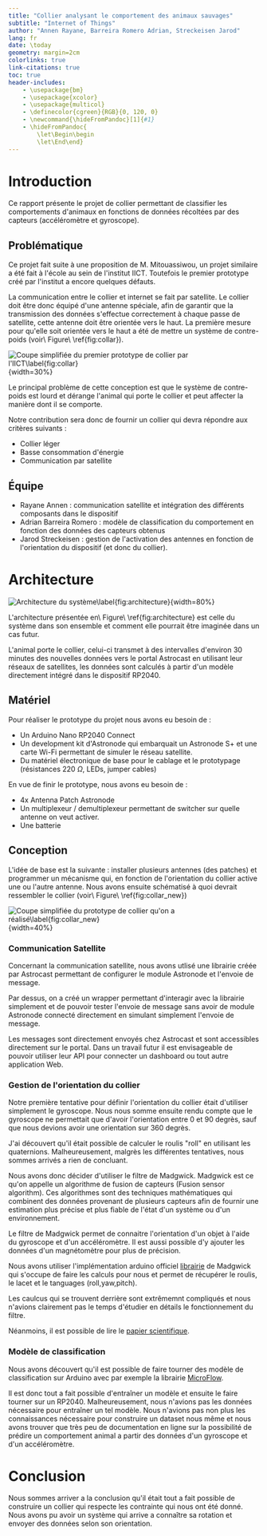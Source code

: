 ```yaml
---
title: "Collier analysant le comportement des animaux sauvages"
subtitle: "Internet of Things"
author: "Annen Rayane, Barreira Romero Adrian, Streckeisen Jarod"
lang: fr
date: \today
geometry: margin=2cm
colorlinks: true
link-citations: true
toc: true
header-includes:
    - \usepackage{bm}
    - \usepackage{xcolor}
    - \usepackage{multicol}
    - \definecolor{cgreen}{RGB}{0, 120, 0}
    - \newcommand{\hideFromPandoc}[1]{#1}
    - \hideFromPandoc{
        \let\Begin\begin
        \let\End\end}
---
```


# Introduction

Ce rapport présente le projet de collier permettant de classifier les comportements d'animaux en fonctions de données récoltées par des capteurs (accéléromètre et gyroscope).

## Problématique

Ce projet fait suite à une proposition de M. Mitouassiwou, un projet similaire a été fait à l'école au sein de l'institut IICT. Toutefois le premier prototype créé par l'institut a encore quelques défauts. 

La communication entre le collier et internet se fait par satellite. Le collier doit être donc équipé d'une antenne spéciale, afin de garantir que la transmission des données s'effectue correctement à chaque passe de satellite, cette antenne doit être orientée vers le haut. La première mesure pour qu'elle soit orientée vers le haut a été de mettre un système de contre-poids (voir\ Figure\ \ref{fig:collar}).

![Coupe simplifiée du premier prototype de collier par l'IICT\label{fig:collar}](./figures/Collar_IICT.drawio.svg){width=30%}

Le principal problème de cette conception est que le système de contre-poids est lourd et dérange l'animal qui porte le collier et peut affecter la manière dont il se comporte.

Notre contribution sera donc de fournir un collier qui devra répondre aux critères suivants :

- Collier léger
- Basse consommation d'énergie
- Communication par satellite

## Équipe

- Rayane Annen : communication satellite et intégration des différents composants dans le dispositif
- Adrian Barreira Romero : modèle de classification du comportement en fonction des données des capteurs obtenus
- Jarod Streckeisen : gestion de l'activation des antennes en fonction de l'orientation du dispositif (et donc du collier).

# Architecture

![Architecture du système\label{fig:architecture}](./figures/Architecture_IOT.drawio.svg){width=80%}

L'architecture présentée en\ Figure\ \ref{fig:architecture} est celle du système dans son ensemble et comment elle pourrait être imaginée dans un cas futur.

L'animal porte le collier, celui-ci transmet à des intervalles d'environ 30 minutes des nouvelles données vers le portal Astrocast en utilisant leur réseaux de satellites, les données sont calculés à partir d'un modèle directement intégré dans le dispositif RP2040.


## Matériel

Pour réaliser le prototype du projet nous avons eu besoin de :

- Un Arduino Nano RP2040 Connect
- Un development kit d'Astronode qui embarquait un Astronode S+ et une carte Wi-Fi permettant de simuler le réseau satellite.
- Du matériel électronique de base pour le cablage et le prototypage (résistances 220 $\Omega$, LEDs, jumper cables)

En vue de finir le prototype, nous avons eu besoin de : 

- 4x Antenna Patch Astronode
- Un multiplexeur / demultiplexeur permettant de switcher sur quelle antenne on veut activer.
- Une batterie 

## Conception

L'idée de base est la suivante : installer plusieurs antennes (des patches) et programmer un mécanisme qui, en fonction de l'orientation du collier active une ou l'autre antenne. Nous avons ensuite schématisé à quoi devrait ressembler le collier (voir\ Figure\ \ref{fig:collar_new})

![Coupe simplifiée du prototype de collier qu'on a réalisé\label{fig:collar_new}](./figures/Collar_Prototype.drawio.svg){width=40%}


### Communication Satellite

Concernant la communication satellite, nous avons utlisé une librairie créée par Astrocast permettant de configurer le module Astronode et l'envoie de message.

Par dessus, on a créé un wrapper permettant d'interagir avec la librairie simplement et de pouvoir tester l'envoie de message sans avoir de module Astronode connecté directement en simulant simplement l'envoie de message.

Les messages sont directement envoyés chez Astrocast et sont accessibles directement sur le portal. Dans un travail futur il est envisageable de pouvoir utiliser leur API pour connecter un dashboard ou tout autre application Web.

### Gestion de l'orientation du collier

Notre première tentative pour définir l'orientation du collier était d'utiliser simplement le gyroscope. Nous nous somme ensuite rendu compte que le gyroscope ne permettait que d'avoir l'orientation entre 0 et 90 degrès, sauf que nous devions avoir une orientation sur 360 degrès.

J'ai découvert qu'il était possible de calculer le roulis "roll" en utilisant les quaternions. Malheureusement, malgrès les différentes tentatives, nous sommes arrivés a rien de concluant.

Nous avons donc décider d'utiliser le filtre de Madgwick. Madgwick est ce qu'on appelle un algorithme de fusion de capteurs (Fusion sensor algorithm). Ces algorithmes sont des techniques mathématiques qui combinent des données provenant de plusieurs capteurs afin de fournir une estimation plus précise et plus fiable de l'état d'un système ou d'un environnement.

Le filtre de Madgwick permet de connaitre l'orientation d'un objet à l'aide du gyroscope et d'un accéléromètre. Il est aussi possible d'y ajouter les données d'un magnétomètre pour plus de précision.

Nous avons utiliser l'implémentation arduino officiel [librairie](https://github.com/arduino-libraries/MadgwickAHRS) de Madgwick qui s'occupe de faire les calculs pour nous et permet de récupérer le roulis, le lacet et le tanguages (roll,yaw,pitch).

Les caulcus qui se trouvent derrière sont extrêmemnt compliqués et nous n'avions clairement pas le temps d'étudier en détails le fonctionnement du filtre.

Néanmoins, il est possible de lire le [papier scientifique](https://courses.cs.washington.edu/courses/cse474/17wi/labs/l4/madgwick_internal_report.pdf).


### Modèle de classification

Nous avons découvert qu'il est possible de faire tourner des modèle de classification sur Arduino avec par exemple la librairie [MicroFlow](https://github.com/Bobingstern/MicroFlow).

Il est donc tout a fait possible d'entraîner un modèle et ensuite le faire tourner sur un RP2040. Malheureusement, nous n'avions pas les données nécessaire pour entraîner un tel modèle. Nous n'avions pas non plus les connaissances nécessaire pour construire un dataset nous même et nous avons trouver que très peu de documentation en ligne sur la possibilité de prédire un comportement animal a partir des données d'un gyroscope et d'un accéléromètre.



# Conclusion

Nous sommes arriver a la conclusion qu'il était tout a fait possible de construire un collier qui respecte les contrainte qui nous ont été donné. Nous avons pu avoir un système qui arrive a connaître sa rotation et envoyer des données selon son orientation. 